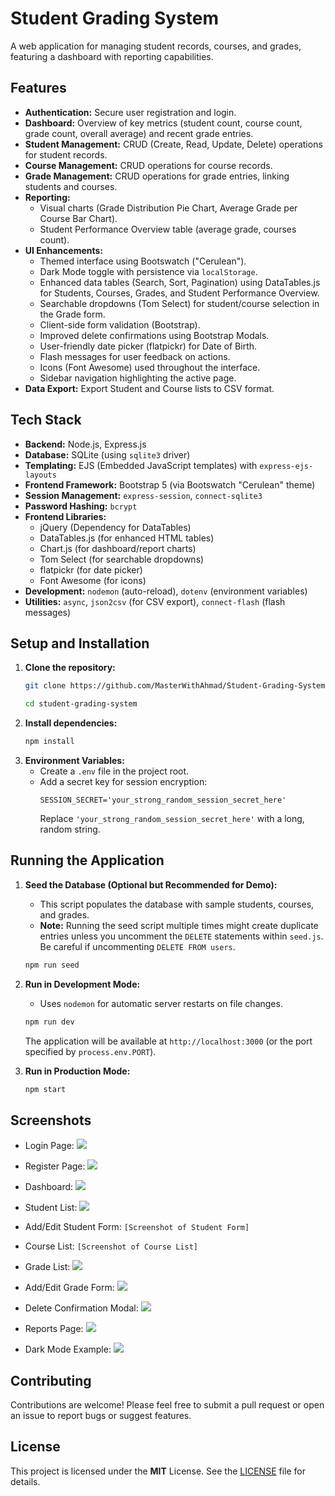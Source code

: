 # Student Grading System


A web application for managing student records, courses, and grades, featuring a dashboard with reporting capabilities.


## Features

*   **Authentication:** Secure user registration and login.
*   **Dashboard:** Overview of key metrics (student count, course count, grade count, overall average) and recent grade entries.
*   **Student Management:** CRUD (Create, Read, Update, Delete) operations for student records.
*   **Course Management:** CRUD operations for course records.
*   **Grade Management:** CRUD operations for grade entries, linking students and courses.
*   **Reporting:** 
    *   Visual charts (Grade Distribution Pie Chart, Average Grade per Course Bar Chart).
    *   Student Performance Overview table (average grade, courses count).
*   **UI Enhancements:**
    *   Themed interface using Bootswatch ("Cerulean").
    *   Dark Mode toggle with persistence via `localStorage`.
    *   Enhanced data tables (Search, Sort, Pagination) using DataTables.js for Students, Courses, Grades, and Student Performance Overview.
    *   Searchable dropdowns (Tom Select) for student/course selection in the Grade form.
    *   Client-side form validation (Bootstrap).
    *   Improved delete confirmations using Bootstrap Modals.
    *   User-friendly date picker (flatpickr) for Date of Birth.
    *   Flash messages for user feedback on actions.
    *   Icons (Font Awesome) used throughout the interface.
    *   Sidebar navigation highlighting the active page.
*   **Data Export:** Export Student and Course lists to CSV format.

## Tech Stack

*   **Backend:** Node.js, Express.js
*   **Database:** SQLite (using `sqlite3` driver)
*   **Templating:** EJS (Embedded JavaScript templates) with `express-ejs-layouts`
*   **Frontend Framework:** Bootstrap 5 (via Bootswatch "Cerulean" theme)
*   **Session Management:** `express-session`, `connect-sqlite3`
*   **Password Hashing:** `bcrypt`
*   **Frontend Libraries:**
    *   jQuery (Dependency for DataTables)
    *   DataTables.js (for enhanced HTML tables)
    *   Chart.js (for dashboard/report charts)
    *   Tom Select (for searchable dropdowns)
    *   flatpickr (for date picker)
    *   Font Awesome (for icons)
*   **Development:** `nodemon` (auto-reload), `dotenv` (environment variables)
*   **Utilities:** `async`, `json2csv` (for CSV export), `connect-flash` (flash messages)

## Setup and Installation

1.  **Clone the repository:**
    ```bash
    git clone https://github.com/MasterWithAhmad/Student-Grading-System.git

    cd student-grading-system
    ```
2.  **Install dependencies:**
    ```bash
    npm install
    ```
3.  **Environment Variables:**
    *   Create a `.env` file in the project root.
    *   Add a secret key for session encryption:
        ```
        SESSION_SECRET='your_strong_random_session_secret_here'
        ```
        Replace `'your_strong_random_session_secret_here'` with a long, random string.

## Running the Application

1.  **Seed the Database (Optional but Recommended for Demo):**
    *   This script populates the database with sample students, courses, and grades.
    *   **Note:** Running the seed script multiple times might create duplicate entries unless you uncomment the `DELETE` statements within `seed.js`. Be careful if uncommenting `DELETE FROM users`.
    ```bash
    npm run seed 
    ```

2.  **Run in Development Mode:**
    *   Uses `nodemon` for automatic server restarts on file changes.
    ```bash
    npm run dev
    ```
    The application will be available at `http://localhost:3000` (or the port specified by `process.env.PORT`).

3.  **Run in Production Mode:**
    ```bash
    npm start
    ```

## Screenshots

*   Login Page:
    ![](screenshots/login.png)

*   Register Page:
    ![](screenshots/register.png)

*   Dashboard:
    ![](screenshots/dashboard.png)

*   Student List:
    ![](screenshots/students.png)

*   Add/Edit Student Form:
    `[Screenshot of Student Form]`

*   Course List:
    `[Screenshot of Course List]`

*   Grade List:
    ![](screenshots/grades.png)

*   Add/Edit Grade Form:
    ![](screenshots/add-grade.png)

*   Delete Confirmation Modal:
    ![](screenshots/modal.png)

*   Reports Page:
    ![](screenshots/report.png)

*   Dark Mode Example:
    ![](screenshots/dark-mode.png) 

## Contributing

Contributions are welcome! Please feel free to submit a pull request or open an issue to report bugs or suggest features.


## License


This project is licensed under the **MIT** License. See the [LICENSE](LICENSE) file for details. 